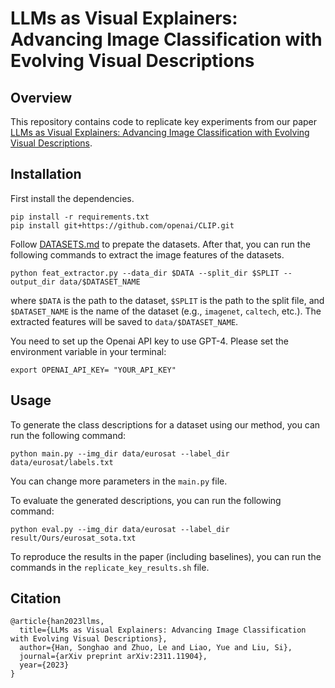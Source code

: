 # LLMs as Visual Explainers: Advancing Image Classification with Evolving Visual Descriptions

## Overview
This repository contains code to replicate key experiments from our paper [LLMs as Visual Explainers: Advancing Image Classification with Evolving Visual Descriptions]().

## Installation

First install the dependencies.

```
pip install -r requirements.txt
pip install git+https://github.com/openai/CLIP.git
```

Follow [DATASETS.md](./DATASETS.md) to prepate the datasets. After that, you can run the following commands to extract the image features of the datasets.

```
python feat_extractor.py --data_dir $DATA --split_dir $SPLIT --output_dir data/$DATASET_NAME
```

where `$DATA` is the path to the dataset, `$SPLIT` is the path to the split file, and `$DATASET_NAME` is the name of the dataset (e.g., `imagenet`, `caltech`, etc.). The extracted features will be saved to `data/$DATASET_NAME`.

You need to set up the Openai API key to use GPT-4. Please set the environment variable in your terminal:

```
export OPENAI_API_KEY= "YOUR_API_KEY"
```


## Usage

To generate the class descriptions for a dataset using our method, you can run the following command:

```
python main.py --img_dir data/eurosat --label_dir data/eurosat/labels.txt
```

You can change more parameters in the `main.py` file.

To evaluate the generated descriptions, you can run the following command:

```
python eval.py --img_dir data/eurosat --label_dir result/Ours/eurosat_sota.txt
```

To reproduce the results in the paper (including baselines), you can run the commands in the `replicate_key_results.sh` file. 

## Citation

```
@article{han2023llms,
  title={LLMs as Visual Explainers: Advancing Image Classification with Evolving Visual Descriptions},
  author={Han, Songhao and Zhuo, Le and Liao, Yue and Liu, Si},
  journal={arXiv preprint arXiv:2311.11904},
  year={2023}
}
```

